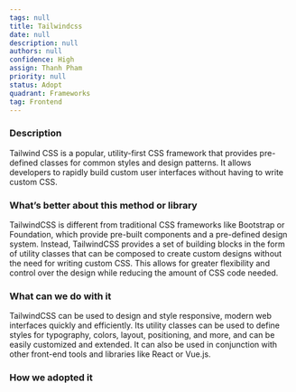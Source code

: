 ```yaml
---
tags: null
title: Tailwindcss
date: null
description: null
authors: null
confidence: High
assign: Thanh Pham
priority: null
status: Adopt
quadrant: Frameworks
tag: Frontend
---
```


<!-- table_of_contents f0cff84e-1a01-43f8-91bc-cc1434e3bc2e -->

### Description

Tailwind CSS is a popular, utility-first CSS framework that provides pre-defined classes for common styles and design patterns. It allows developers to rapidly build custom user interfaces without having to write custom CSS.

### What’s better about this method or library

TailwindCSS is different from traditional CSS frameworks like Bootstrap or Foundation, which provide pre-built components and a pre-defined design system. Instead, TailwindCSS provides a set of building blocks in the form of utility classes that can be composed to create custom designs without the need for writing custom CSS. This allows for greater flexibility and control over the design while reducing the amount of CSS code needed.

### What can we do with it

TailwindCSS can be used to design and style responsive, modern web interfaces quickly and efficiently. Its utility classes can be used to define styles for typography, colors, layout, positioning, and more, and can be easily customized and extended. It can also be used in conjunction with other front-end tools and libraries like React or Vue.js.

### How we adopted it
<!-- child_database 199b56b8-7133-4591-924b-a6473b88ea31 -->
